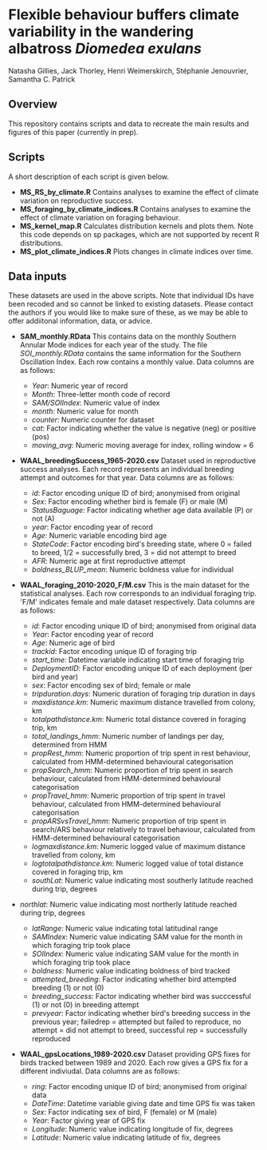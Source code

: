 # Flexible behaviour buffers climate variability in the wandering albatross _Diomedea exulans_
Natasha Gillies, Jack Thorley, Henri Weimerskirch, Stéphanie Jenouvrier, Samantha C. Patrick
## Overview
This repository contains scripts and data to recreate the main results and figures of this paper (currently in prep).

## Scripts
A short description of each script is given below.

- **MS_RS_by_climate.R** Contains analyses to examine the effect of climate variation on reproductive success. 
- **MS_foraging_by_climate_indices.R** Contains analyses to examine the effect of climate variation on foraging behaviour.
- **MS_kernel_map.R** Calculates distribution kernels and plots them. Note this code depends on sp packages, which are not supported by recent R distributions.
- **MS_plot_climate_indices.R** Plots changes in climate indices over time. 

 
## Data inputs 
These datasets are used in the above scripts. Note that individual IDs have been recoded and so cannot be linked to existing datasets. Please contact the authors if you would like to make sure of these, as we may be able to offer addiitonal information, data, or advice. 

- **SAM_monthly.RData** This contains data on the monthly Southern Annular Mode indices for each year of the study. The file _SOI_monthly.RData_ contains the same information for the Southern Oscillation Index. Each row contains a monthly value. Data columns are as follows:
  - _Year_: Numeric year of record
  - _Month_: Three-letter month code of record
  - _SAM/SOIIndex_: Numeric value of index
  - _month_: Numeric value for month
  - _counter_: Numeric counter for dataset
  - _cat_: Factor indicating whether the value is negative (neg) or positive (pos)
  - _moving_avg_: Numeric moving average for index, rolling window = 6
    
- **WAAL_breedingSuccess_1965-2020.csv** Dataset used in reproductive success analyses. Each record represents an individual breeding attempt and outcomes for that year. Data columns are as follows:
  - _id_: Factor encoding unique ID of bird; anonymised from original 
  - _Sex_: Factor encoding whether bird is female (F) or male (M)
  - _StatusBaguage_: Factor indicating whether age data available (P) or not (A)
  - _year_: Factor encoding year of record
  - _Age_: Numeric variable encoding bird age
  - _StateCode_: Factor encoding bird's breeding state, where 0 = failed to breed, 1/2 = successfully bred, 3 = did not attempt to breed
  - _AFR_: Numeric age at first reproductive attempt
  - _boldness_BLUP_mean_: Numeric boldness value for individual
 
- **WAAL_foraging_2010-2020_F/M.csv** This is the main dataset for the statistical analyses. Each row corresponds to an individual foraging trip. 'F/M' indicates female and male dataset respectively. Data columns are as follows:
  - _id_: Factor encoding unique ID of bird; anonymised from original data
  - _Year_: Factor encoding year of record
  - _Age_: Numeric age of bird
  - _trackid_: Factor encoding unique ID of foraging trip
  - _start_time_: Datetime variable indicating start time of foraging trip
  - _DeploymentID_: Factor encoding unique ID of each deployment (per bird and year)
  - _sex_: Factor encoding sex of bird; female or male
  - _tripduration.days_: Numeric duration of foraging trip duration in days
  - _maxdistance.km_: Numeric maximum distance travelled from colony, km
  - _totalpathdistance.km_: Numeric total distance covered in foraging trip, km
  - _total_landings_hmm_: Numeric number of landings per day, determined from HMM
  - _propRest_hmm_: Numeric proportion of trip spent in rest behaviour, calculated from HMM-determined behavioural categorisation
  - _propSearch_hmm_: Numeric proportion of trip spent in search behaviour, calculated from HMM-determined behavioural categorisation 
  - _propTravel_hmm_: Numeric proportion of trip spent in travel behaviour, calculated from HMM-determined behavioural categorisation
  - _propARSvsTravel_hmm_: Numeric proportion of trip spent in search/ARS behaviour relatively to travel behaviour, calculated from HMM-determined behavioural categorisation
  - _logmaxdistance.km_: Numeric logged value of maximum distance travelled from colony, km
  - _logtotalpathdistance.km_: Numeric logged value of total distance covered in foraging trip, km
  - _southLat_: Numeric value indicating most southerly latitude reached during trip, degrees
- _northlat_: Numeric value indicating most northerly latitude reached during trip, degrees
  - _latRange_: Numeric value indicating total latitudinal range
  - _SAMIndex_: Numeric value indicating SAM value for the month in which foraging trip took place
  - _SOIIndex_: Numeric value indicating SAM value for the month in which foraging trip took place
  - _boldness_: Numeric value indicating boldness of bird tracked
  - _attempted_breeding_: Factor indicating whether bird attempted breeding (1) or not (0)
  - _breeding_success_: Factor indicating whether bird was succcessful (1) or not (0) in breeding attempt
  - _prevyear_: Factor indicating whether bird's breeding success in the previous year; failedrep = attempted but failed to reproduce, no attempt = did not attempt to breed, successful rep = successfully reproduced
 
 - **WAAL_gpsLocations_1989-2020.csv** Dataset providing GPS fixes for birds tracked between 1989 and 2020. Each row gives a GPS fix for a different indiviudal. Data columns are as follows:
   - _ring_: Factor encoding unique ID of bird; anonymised from original data
   - _DateTime_: Datetime variable giving date and time GPS fix was taken
   - _Sex_: Factor indicating sex of bird, F (female) or M (male)
   - _Year_: Factor giving year of GPS fix
   - _Longitude_: Numeric value indicating longitude of fix, degrees
   - _Latitude_: Numeric value indicating latitude of fix, degrees
   
